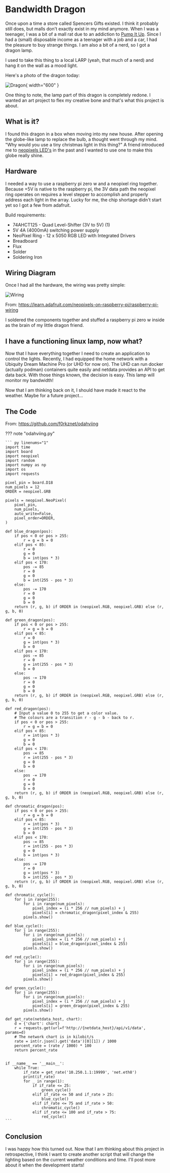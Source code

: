 # Bandwidth Dragon

Once upon a time a store called Spencers Gifts existed. I think it probably still does, but malls don't exactly exist in my mind anymore. When I was a teenager, I was a bit of a mall rat due to an addiction to [Pump It Up](https://en.wikipedia.org/wiki/Pump_It_Up_(video_game_series)). Since I had a (small) disposable income as a teenager with a job and a car, I had the pleasure to buy strange things. I am also a bit of a nerd, so I got a dragon lamp.

I used to take this thing to a local LARP (yeah, that much of a nerd) and hang it on the wall as a mood light.

Here's a photo of the dragon today:

![Dragon](img/dragon.jpg){ width="600" }

One thing to note, the lamp part of this dragon is completely redone. I wanted an art project to flex my creative bone and that's what this project is about.

## What is it?

I found this dragon in a box when moving into my new house. After opening the globe-like lamp to replace the bulb, a thought went through my mind. "Why would you use a tiny christmas light in this thing?" A friend introduced me to [neopixels LED's](https://www.adafruit.com/product/1138?length=2) in the past and I wanted to use one to make this globe really shine.

## Hardware

I needed a way to use a raspberry pi zero w and a neopixel ring together. Because +5V is native to the raspberry pi, the 3V data path the neopixel ring operates on requires a level stepper to accomplish and properly address each light in the array. Lucky for me, the chip shortage didn't start yet so I got a few from adafruit.

Build requirements:

- 74AHCT125 - Quad Level-Shifter (3V to 5V) (1)
- 5V 4A (4000mA) switching power supply
- NeoPixel Ring - 12 x 5050 RGB LED with Integrated Drivers
- Breadboard
- Flux
- Solder
- Soldering Iron

## Wiring Diagram

Once I had all the hardware, the wiring was pretty simple:

![Wiring](https://cdn-learn.adafruit.com/assets/assets/000/064/121/original/led_strips_raspi_NeoPixel_Level_Shifted_bb.jpg?1540314807)

From: <https://learn.adafruit.com/neopixels-on-raspberry-pi/raspberry-pi-wiring>

I soldered the components together and stuffed a raspberry pi zero w inside as the brain of my little dragon friend.

## I have a functioning linux lamp, now what?

Now that I have everything together I need to create an application to control the lights. Recently, I had equipped the home network with a Ubiquity Dream Machine Pro (or UHD for now on). The UHD can run docker (actually podman) containers quite easily and netdata provides an API to get data back. With those things known, the decision is easy. This lamp will monitor my bandwidth!

Now that I am thinking back on it, I should have made it react to the weather. Maybe for a future project...

## The Code

From: <https://github.com/f0rkznet/odahviing>

??? note "odahviing.py"

    ``` py linenums="1"
    import time
    import board
    import neopixel
    import random
    import numpy as np
    import os
    import requests

    pixel_pin = board.D18
    num_pixels = 12
    ORDER = neopixel.GRB

    pixels = neopixel.NeoPixel(
        pixel_pin,
        num_pixels,
        auto_write=False,
        pixel_order=ORDER,
    )

    def blue_dragon(pos):
        if pos < 0 or pos > 255:
            r = g = b = 0
        elif pos < 85:
            r = 0
            g = 0
            b = int(pos * 3)
        elif pos < 170:
            pos -= 85
            r = 0
            g = 0
            b = int(255 - pos * 3)
        else:
            pos -= 170
            r = 0
            g = 0
            b = 0
        return (r, g, b) if ORDER in (neopixel.RGB, neopixel.GRB) else (r, g, b, 0)

    def green_dragon(pos):
        if pos < 0 or pos > 255:
            r = g = b = 0
        elif pos < 85:
            r = 0
            g = int(pos * 3)
            b = 0
        elif pos < 170:
            pos -= 85
            r = 0
            g = int(255 - pos * 3)
            b = 0
        else:
            pos -= 170
            r = 0
            g = 0
            b = 0
        return (r, g, b) if ORDER in (neopixel.RGB, neopixel.GRB) else (r, g, b, 0)

    def red_dragon(pos):
        # Input a value 0 to 255 to get a color value.
        # The colours are a transition r - g - b - back to r.
        if pos < 0 or pos > 255:
            r = g = b = 0
        elif pos < 85:
            r = int(pos * 3)
            g = 0
            b = 0
        elif pos < 170:
            pos -= 85
            r = int(255 - pos * 3)
            g = 0
            b = 0
        else:
            pos -= 170
            r = 0
            g = 0
            b = 0
        return (r, g, b) if ORDER in (neopixel.RGB, neopixel.GRB) else (r, g, b, 0)

    def chromatic_dragon(pos):
        if pos < 0 or pos > 255:
            r = g = b = 0
        elif pos < 85:
            r = int(pos * 3)
            g = int(255 - pos * 3)
            b = 0
        elif pos < 170:
            pos -= 85
            r = int(255 - pos * 3)
            g = 0
            b = int(pos * 3)
        else:
            pos -= 170
            r = 0
            g = int(pos * 3)
            b = int(255 - pos * 3)
        return (r, g, b) if ORDER in (neopixel.RGB, neopixel.GRB) else (r, g, b, 0)

    def chromatic_cycle():
        for j in range(255):
            for i in range(num_pixels):
                pixel_index = (i * 256 // num_pixels) + j
                pixels[i] = chromatic_dragon(pixel_index & 255)
            pixels.show()

    def blue_cycle():
        for j in range(255):
            for i in range(num_pixels):
                pixel_index = (i * 256 // num_pixels) + j
                pixels[i] = blue_dragon(pixel_index & 255)
            pixels.show()

    def red_cycle():
        for j in range(255):
            for i in range(num_pixels):
                pixel_index = (i * 256 // num_pixels) + j
                pixels[i] = red_dragon(pixel_index & 255)
            pixels.show()

    def green_cycle():
        for j in range(255):
            for i in range(num_pixels):
                pixel_index = (i * 256 // num_pixels) + j
                pixels[i] = green_dragon(pixel_index & 255)
            pixels.show()

    def get_rate(netdata_host, chart):
        d = {'chart': chart}
        r = requests.get(url=f'http://{netdata_host}/api/v1/data', params=d)
        # The network chart is in kilobit/s
        rate = int(r.json().get('data')[0][1]) / 1000
        percent_rate = (rate / 1000) * 100
        return percent_rate


    if __name__ == '__main__':
        while True:
            if_rate = get_rate('10.250.1.1:19999', 'net.eth8')
            print(if_rate)
            for _ in range(1):
                if if_rate <= 25:
                    green_cycle()
                elif if_rate <= 50 and if_rate > 25:
                    blue_cycle()
                elif if_rate <= 75 and if_rate > 50:
                    chromatic_cycle()
                elif if_rate <= 100 and if_rate > 75:
                    red_cycle()
    ```

## Conclusion

I was happy how this turned out. Now that I am thinking about this project in retrospective, I think I want to create another script that will change the lighting based on the current weather conditions and time. I'll post more about it when the development starts!
